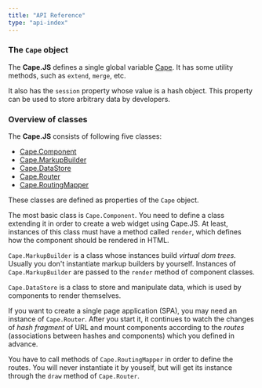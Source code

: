 ```yaml
---
title: "API Reference"
type: "api-index"
---
```


### The `Cape` object

The **Cape.JS** defines a single global variable [Cape](./cape).
It has some utility methods, such as `extend`, `merge`, etc.

It also has the `session` property whose value is a hash object.
This property can be used to store arbitrary data by developers.

### Overview of classes

The **Cape.JS** consists of following five classes:

* [Cape.Component](./component)
* [Cape.MarkupBuilder](./markup_builder)
* [Cape.DataStore](./data_store)
* [Cape.Router](./router)
* [Cape.RoutingMapper](./routing_mapper)

These classes are defined as properties of the `Cape` object.

The most basic class is `Cape.Component`.
You need to define a class extending it in order to create a web widget using Cape.JS.
At least, instances of this class must have a method called `render`, which defines
how the component should be rendered in HTML.

`Cape.MarkupBuilder` is a class whose instances build *virtual dom trees.*
Usually you don't instantiate markup builders by yourself.
Instances of `Cape.MarkupBuilder` are passed to the `render` method of
component classes.

`Cape.DataStore` is a class to store and manipulate data, which is used by
components to render themselves.

If you want to create a single page application (SPA), you may need an instance of `Cape.Router`.
After you start it, it continues to watch the changes of *hash fragment* of URL
and mount components according to the *routes*
(associations between hashes and components) which you defined in advance.

You have to call methods of `Cape.RoutingMapper` in order to define the routes.
You will never instantiate it by youself, but will get its instance through the `draw`
method of `Cape.Router`.
